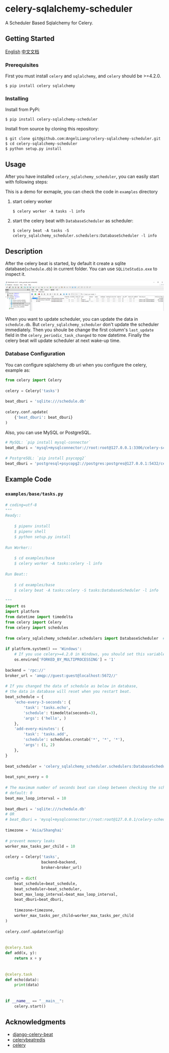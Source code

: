 # celery-sqlalchemy-scheduler

A Scheduler Based Sqlalchemy for Celery.

## Getting Started

[English](/README.md) [中文文档](/README-zh.md)

### Prerequisites

First you must install `celery` and `sqlalchemy`, and `celery` should be >=4.2.0.

```
$ pip install celery sqlalchemy
```

### Installing

Install from PyPi:

```
$ pip install celery-sqlalchemy-scheduler
```

Install from source by cloning this repository:

```
$ git clone git@github.com:AngelLiang/celery-sqlalchemy-scheduler.git
$ cd celery-sqlalchemy-scheduler
$ python setup.py install
```

## Usage

After you have installed `celery_sqlalchemy_scheduler`, you can easily start with following steps:

This is a demo for exmaple, you can check the code in `examples` directory

1. start celery worker

   ```
   $ celery worker -A tasks -l info
   ```

2. start the celery beat with `DatabaseScheduler` as scheduler:

   ```
   $ celery beat -A tasks -S celery_sqlalchemy_scheduler.schedulers:DatabaseScheduler -l info
   ```

## Description

After the celery beat is started, by default it create a sqlite database(`schedule.db`) in current folder. You can use `SQLiteStudio.exe` to inspect it.

![sqlite](screenshot/sqlite.png)

When you want to update scheduler, you can update the data in `schedule.db`. But `celery_sqlalchemy_scheduler` don't update the scheduler immediately. Then you shoule be change the first column's `last_update` field in the `celery_periodic_task_changed` to now datetime. Finally the celery beat will update scheduler at next wake-up time.

### Database Configuration

You can configure sqlalchemy db uri when you configure the celery, example as:

```Python
from celery import Celery

celery = Celery('tasks')

beat_dburi = 'sqlite:///schedule.db'

celery.conf.update(
    {'beat_dburi': beat_dburi}
)
```

Also, you can use MySQL or PostgreSQL.

```Python
# MySQL: `pip install mysql-connector`
beat_dburi = 'mysql+mysqlconnector://root:root@127.0.0.1:3306/celery-schedule'

# PostgreSQL: `pip install psycopg2`
beat_dburi = 'postgresql+psycopg2://postgres:postgres@127.0.0.1:5432/celery-schedule'
```

## Example Code

### `examples/base/tasks.py`

```python
# coding=utf-8
"""
Ready::

    $ pipenv install
    $ pipenv shell
    $ python setup.py install

Run Worker::

    $ cd examples/base
    $ celery worker -A tasks:celery -l info

Run Beat::

    $ cd examples/base
    $ celery beat -A tasks:celery -S tasks:DatabaseScheduler -l info

"""
import os
import platform
from datetime import timedelta
from celery import Celery
from celery import schedules

from celery_sqlalchemy_scheduler.schedulers import DatabaseScheduler  # noqa

if platform.system() == 'Windows':
    # If you use celery>=4.2.0 in Windows, you should set this variable
    os.environ['FORKED_BY_MULTIPROCESSING'] = '1'

backend = 'rpc://'
broker_url = 'amqp://guest:guest@localhost:5672//'

# If you changed the data of schedule as below in database,
# the data in database will reset when you restart beat.
beat_schedule = {
    'echo-every-3-seconds': {
        'task': 'tasks.echo',
        'schedule': timedelta(seconds=3),
        'args': ('hello', )
    },
    'add-every-minutes': {
        'task': 'tasks.add',
        'schedule': schedules.crontab('*', '*', '*'),
        'args': (1, 2)
    },
}

beat_scheduler = 'celery_sqlalchemy_scheduler.schedulers:DatabaseScheduler'

beat_sync_every = 0

# The maximum number of seconds beat can sleep between checking the schedule.
# default: 0
beat_max_loop_interval = 10

beat_dburi = 'sqlite:///schedule.db'
# OR
# beat_dburi = 'mysql+mysqlconnector://root:root@127.0.0.1/celery-schedule'

timezone = 'Asia/Shanghai'

# prevent memory leaks
worker_max_tasks_per_child = 10

celery = Celery('tasks',
                backend=backend,
                broker=broker_url)

config = dict(
    beat_schedule=beat_schedule,
    beat_scheduler=beat_scheduler,
    beat_max_loop_interval=beat_max_loop_interval,
    beat_dburi=beat_dburi,

    timezone=timezone,
    worker_max_tasks_per_child=worker_max_tasks_per_child
)

celery.conf.update(config)


@celery.task
def add(x, y):
    return x + y


@celery.task
def echo(data):
    print(data)


if __name__ == "__main__":
    celery.start()

```

## Acknowledgments

- [django-celery-beat](https://github.com/celery/django-celery-beat)
- [celerybeatredis](https://github.com/liuliqiang/celerybeatredis)
- [celery](https://github.com/celery/celery)

